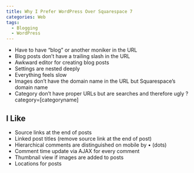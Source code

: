 ```yaml
---
title: Why I Prefer WordPress Over Squarespace 7
categories: Web
tags:
  - Blogging
  - WordPress
---
```

* Have to have “blog” or another moniker in the URL
* Blog posts don’t have a trailing slash in the URL
* Awkward editor for creating blog posts
* Settings are nested deeply
* Everything feels slow
* Images don’t have the domain name in the URL but Squarespace’s domain name
* Category don’t have proper URLs but are searches and therefore ugly ?category=[categoryname]

## I Like

* Source links at the end of posts
* Linked post titles (remove source link at the end of post)
* Hierarchical comments are distinguished on mobile by • (dots)
* Comment time update via AJAX for every comment
* Thumbnail view if images are added to posts
* Locations for posts
